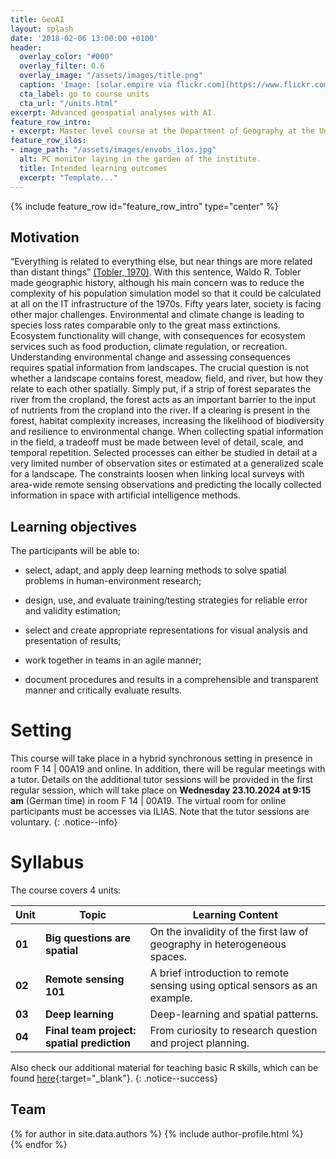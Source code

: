 ```yaml
---
title: GeoAI
layout: splash
date: '2018-02-06 13:00:00 +0100'
header:
  overlay_color: "#000"
  overlay_filter: 0.6
  overlay_image: "/assets/images/title.png"
  caption: 'Image: [solar.empire via flickr.com](https://www.flickr.com/photos/solar-empire/23815961328/) [CC BY-NC 2.0 DEED](https://creativecommons.org/licenses/by-nc/2.0/)'
  cta_label: go to course units
  cta_url: "/units.html"
excerpt: Advanced geospatial analyses with AI.
feature_row_intro:
- excerpt: Master level course at the Department of Geography at the University of Marburg.
feature_row_ilos:
- image_path: "/assets/images/envobs_ilos.jpg"
  alt: PC monitor laying in the garden of the institute.
  title: Intended learning outcomes
  excerpt: "Template..."
---
```


{% include feature_row id="feature_row_intro" type="center" %}

## Motivation
“Everything is related to everything else, but near things are more related than distant things” [(Tobler, 1970)](https://www.tandfonline.com/doi/abs/10.2307/143141). With this sentence, Waldo R. Tobler made geographic history, although his main concern was to reduce the complexity of his population simulation model so that it could be calculated at all on the IT infrastructure of the 1970s.
Fifty years later, society is facing other major challenges. Environmental and climate change is leading to species loss rates comparable only to the great mass extinctions. Ecosystem functionality will change, with consequences for ecosystem services such as food production, climate regulation, or recreation.
Understanding environmental change and assessing consequences requires spatial information from landscapes. The crucial question is not whether a landscape contains forest, meadow, field, and river, but how they relate to each other spatially. Simply put, if a strip of forest separates the river from the cropland, the forest acts as an important barrier to the input of nutrients from the cropland into the river. If a clearing is present in the forest, habitat complexity increases, increasing the likelihood of biodiversity and resilience to environmental change. 
When collecting spatial information in the field, a tradeoff must be made between level of detail, scale, and temporal repetition. Selected processes can either be studied in detail at a very limited number of observation sites or estimated at a generalized scale for a landscape. The constraints loosen when linking local surveys with area-wide remote sensing observations and predicting the locally collected information in space with artificial intelligence methods.


## Learning objectives
The participants will be able to:

* select, adapt, and apply deep learning methods to solve spatial problems in human-environment research;

* design, use, and evaluate training/testing strategies for reliable error and validity estimation;

* select and create appropriate representations for visual analysis and presentation of results;

* work together in teams in an agile manner;

* document procedures and results in a comprehensible and transparent manner and critically evaluate results.


# Setting

This course will take place in a hybrid synchronous setting in presence in room F 14 | 00A19 and online. 
In addition, there will be regular meetings with a tutor. 
Details on the additional tutor sessions will be provided in the first regular session, which will take place on **Wednesday 23.10.2024 at 9:15 am** (German time) in room F 14 | 00A19. 
The virtual room for online participants must be accesses via ILIAS. 
Note that the tutor sessions are voluntary.
{: .notice--info}


# Syllabus
The course covers 4 units:

| Unit | Topic | Learning Content |
|-------------|-------|-------------|
|**01**| **Big questions are spatial** |On the invalidity of the first law of geography in heterogeneous spaces.|
|**02**| **Remote sensing 101** |A brief introduction to remote sensing using optical sensors as an example.|
|**03**| **Deep learning** |Deep-learning and spatial patterns.|
|**04**| **Final team project: spatial prediction** |From curiosity to research question and project planning.|



Also check our additional material for teaching basic R skills, 
which can be found [here](https://geomoer.github.io/moer-base-r/){:target="_blank"}.
{: .notice--success}




## Team

{% for author in site.data.authors %}
  {% include author-profile.html %}
 <br />
{% endfor %}
